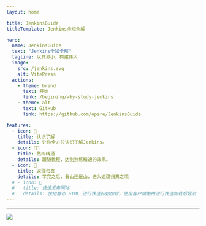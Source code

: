 ```yaml
---
layout: home

title: JenkinsGuide
titleTemplate: Jenkins全知全解

hero:
  name: JenkinsGuide
  text: "Jenkins全知全解"
  tagline: 以其渺小，构建伟大
  image:
    src: /jenkins.svg
    alt: VitePress
  actions:
    - theme: brand
      text: 开始
      link: /begining/why-study-jenkins
    - theme: alt
      text: GitHub
      link: https://github.com/opsre/JenkinsGuide

features:
  - icon: 🙇
    title: 认识了解
    details: 让你全方位认识了解Jenkins。
  - icon: 🧑‍💻
    title: 熟练精通
    details: 跟随教程，达到熟练精通的效果。
  - icon: 🧘
    title: 返璞归真
    details: 学完之后，看山还是山，进入返璞归真之境
  # - icon: 🚀
  #   title: 快速发布网站
  #   details: 使用静态 HTML 进行快速初始加载，使用客户端路由进行快速加载后导航
---
```


<HomeUnderline />

<confetti />

<!-- <busuanzi /> -->

---

![](https://pic2.58cdn.com.cn/nowater/im/n_v35d9d0a447a854805a70aecffe3b3e1b7.png)